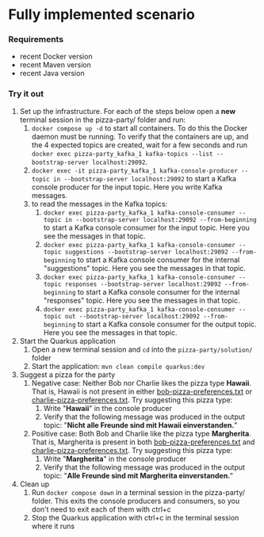 # Fully implemented scenario

### Requirements
- recent Docker version
- recent Maven version
- recent Java version

### Try it out
1. Set up the infrastructure. For each of the steps below open a **new** terminal session in the pizza-party/ folder and run: 
   1. `docker compose up -d` to start all containers. To do this the Docker daemon must be running. To verify that the containers are up, and the 4 expected topics are created, wait for a few seconds and run `docker exec pizza-party_kafka_1 kafka-topics --list --bootstrap-server localhost:29092`.
   2. `docker exec -it pizza-party_kafka_1 kafka-console-producer --topic in --bootstrap-server localhost:29092` to start a Kafka console producer for the input topic. Here you write Kafka messages.
   3. to read the messages in the Kafka topics:
      1. `docker exec pizza-party_kafka_1 kafka-console-consumer --topic in --bootstrap-server localhost:29092 --from-beginning` to start a Kafka console consumer for the input topic. Here you see the messages in that topic.
      4. `docker exec pizza-party_kafka_1 kafka-console-consumer --topic suggestions --bootstrap-server localhost:29092 --from-beginning` to start a Kafka console consumer for the internal "suggestions" topic. Here you see the messages in that topic.
      5. `docker exec pizza-party_kafka_1 kafka-console-consumer --topic responses --bootstrap-server localhost:29092 --from-beginning` to start a Kafka console consumer for the internal "responses" topic. Here you see the messages in that topic.
      6. `docker exec pizza-party_kafka_1 kafka-console-consumer --topic out --bootstrap-server localhost:29092 --from-beginning` to start a Kafka console consumer for the output topic. Here you see the messages in that topic.
2. Start the Quarkus application
   1. Open a new terminal session and `cd` into the `pizza-party/solution/` folder
   1. Start the application: `mvn clean compile quarkus:dev`
3. Suggest a pizza for the party
   1. Negative case: Neither Bob nor Charlie likes the pizza type **Hawaii**. That is, Hawaii is not present in either [bob-pizza-preferences.txt](src/main/resources/bob-pizza-preferences.txt) or [charlie-pizza-preferences.txt](src/main/resources/charlie-pizza-preferences.txt). Try suggesting this pizza type:
      1. Write "**Hawaii**" in the console producer
      2. Verify that the following message was produced in the output topic: "**Nicht alle Freunde sind mit Hawaii einverstanden.**"
   2. Positive case: Both Bob and Charlie like the pizza type **Margherita**. That is, Margherita is present in both [bob-pizza-preferences.txt](src/main/resources/bob-pizza-preferences.txt) and [charlie-pizza-preferences.txt](src/main/resources/charlie-pizza-preferences.txt). Try suggesting this pizza type:
      1. Write "**Margherita**" in the console producer
      2. Verify that the following message was produced in the output topic: "**Alle Freunde sind mit Margherita einverstanden.**"
4. Clean up
   1. Run `docker compose down` in a terminal session in the pizza-party/ folder. This exits the console producers and consumers, so you don't need to exit each of them with ctrl+c
   2. Stop the Quarkus application with ctrl+c in the terminal session where it runs